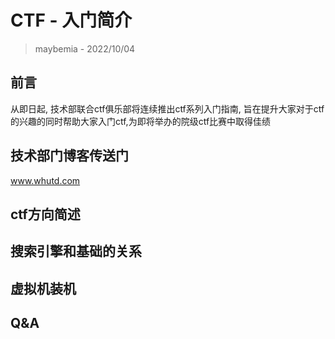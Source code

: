 # CTF - 入门简介
> maybemia - 2022/10/04

## 前言
从即日起, 技术部联合ctf俱乐部将连续推出ctf系列入门指南, 旨在提升大家对于ctf的兴趣的同时帮助大家入门ctf,为即将举办的院级ctf比赛中取得佳绩

## 技术部门博客传送门
www.whutd.com

## ctf方向简述


## 搜索引擎和基础的关系


## 虚拟机装机


## Q&A

